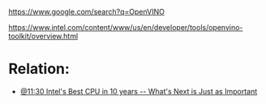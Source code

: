 https://www.google.com/search?q=OpenVINO

https://www.intel.com/content/www/us/en/developer/tools/openvino-toolkit/overview.html

# Relation:
- [@11:30 Intel's Best CPU in 10 years -- What's Next is Just as Important](https://youtu.be/_uKxEkgGu9g?t=690)
